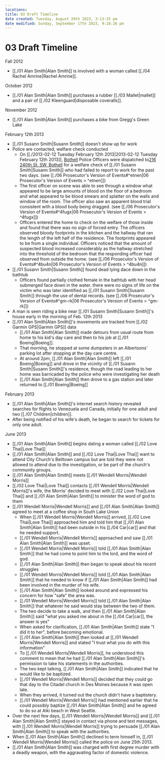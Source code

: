 ```yaml
---
locations: 
title: 03 Draft Timeline
date created: Tuesday, August 29th 2023, 3:13:25 pm
date modified: Sunday, September 17th 2023, 9:18:26 pm
---
```


# 03 Draft Timeline

Fall 2012

- [[./01 Alan Smith|Alan Smith]] is involved with a woman called [[./04 Rachel Amrine|Rachel Amrine]].

October 2012

- [[./01 Alan Smith|Alan Smith]] purchases a rubber [[./03 Mallet|mallet]] and a pair of [[./02 Kleenguard|disposable coveralls]].

November 2012

- [[./01 Alan Smith|Alan Smith]] purchases a bike from Gregg's Green Lake

February 12th 2013

- [[./01 Susann Smith|Susann Smith]] doesn't show up for work
- Police are contacted, welfare check conducted
	- On [[./2013-02-12 Tuesday February 12th 2013|2013-02-12 Tuesday February 12th 2013]], [Bothell](geo:47.7623204,-122.2054035) Police Officers were dispatched to[216 240th St. SW, Bothell](geo:47.78026465,-122.23629542497216) for a welfare check of [[./01 Susann Smith|Susann Smith]] who had failed to report to work for the past two days. (see [[./06 Prosecutor's Version of Events#^etnen|06 Prosecutor's Version of Events > ^etnen]])
	- The first officer on scene was able to see through a window what appeared to be large amounts of blood on the floor of a bedroom and what appeared to be blood smears and splatter on the walls and window of the room. The officer also saw an apparent blood trial consistent with a blood body being dragged. (see [[./06 Prosecutor's Version of Events#^4fugx|06 Prosecutor's Version of Events > ^4fugx]])
	- Officers entered the home to check on the welfare of those inside and found that there was no sign of forced entry. The officers observed bloody footprints in the kitchen and the hallway that ran the length of the left half of the residence. The footprints appeared to be from a single individual. Officers noticed that the amount of suspected blood increased considerably as the hallway stretched into the threshold of the bedroom that the responding officer had observed from outside the home. (see [[./06 Prosecutor's Version of Events#^4bu4n|06 Prosecutor's Version of Events > ^4bu4n]])
- [[./01 Susann Smith|Susann Smith]] found dead lying dace down in the bathtub
	- Officers found partially clothed female in the bathtub with her head submerged face down in the water. there were no signs of life on the victim who was later identified as [[./01 Susann Smith|Susann Smith]] through the use of dental records. (see [[./06 Prosecutor's Version of Events#^gm-rk|06 Prosecutor's Version of Events > ^gm-rk]])
- A man is seen riding a bike near [[./01 Susann Smith|Susann Smith]]'s house early in the morning of Feb. 12th 2013
- [[./01 Alan Smith|Alan Smith]]'s movements are tracked from [[./02 Garmin GPS|Garmin GPS]] data
	- [[./01 Alan Smith|Alan Smith]] made detours from usual route from home to his kid's day care and then to his job at [[./01 Boeing|Boeing]].
	- That morning, he stopped at some dumpsters in an Albertsons' parking lot after stopping at the day care centre.
	- At around 2pm, [[./01 Alan Smith|Alan Smith]] left [[./01 Boeing|Boeing]] and drove in the vicinity of [[./01 Susann Smith|Susann Smith]]'s residence, though the road leading to her home was barricaded by the police who were investigating her death
	- [[./01 Alan Smith|Alan Smith]] then drove to a gas station and later returned to [[./01 Boeing|Boeing]]

February 2013

- [[./01 Alan Smith|Alan Smith]]'s internet search history revealed searches for flights to Venezuela and Canada, initially for one adult and two [[./07 Children|children]].
- After being notified of his wife's death, he began to search for tickets for only one adult.

June 2013

- [[./01 Alan Smith|Alan Smith]] begins dating a woman called [[./02 Love Thai|Love Thai]]
- [[./01 Alan Smith|Alan Smith]] and [[./02 Love Thai|Love Thai]] want to attend City Church's Belltown campus but are told they were not allowed to attend due to the investigation, or be part of the church's community groups.
- [[./01 Alan Smith|Alan Smith]] meets [[./01 Wendell Morris|Wendell Morris]]
- [[./02 Love Thai|Love Thai]] contacts [[./01 Wendell Morris|Wendell Morris]]'s wife, the Morris' decided to meet with [[./02 Love Thai|Love Thai]] and [[./01 Alan Smith|Alan Smith]] to minister the word of god to them
- [[./01 Wendell Morris|Wendell Morris]] and [[./01 Alan Smith|Alan Smith]] agreed to meet at a coffee shop in South Lake Union
	- When [[./01 Wendell Morris|Wendell Morris]] arrived, [[./02 Love Thai|Love Thai]] approached him and told him that [[./01 Alan Smith|Alan Smith]] had been outside in his [[./04 Car|car]] and that he needed support.
	- [[./01 Wendell Morris|Wendell Morris]] approached and saw [[./01 Alan Smith|Alan Smith]] was upset.
	- [[./01 Wendell Morris|Wendell Morris]] told [[./01 Alan Smith|Alan Smith]] that he had come to point him to the lord, and the word of god.
	- [[./01 Alan Smith|Alan Smith]] then began to speak about his recent struggles
	- [[./01 Wendell Morris|Wendell Morris]] told [[./01 Alan Smith|Alan Smith]] that he needed to know if [[./01 Alan Smith|Alan Smith]] had been involved in the murder of his wife.
	- [[./01 Alan Smith|Alan Smith]] looked around and expressed his concern for how "safe" the area was.
	- [[./01 Wendell Morris|Wendell Morris]] told [[./01 Alan Smith|Alan Smith]] that whatever he said would stay between the two of them.
	- The two decide to take a walk, and then [[./01 Alan Smith|Alan Smith]] said "what you asked me about in the [[./04 Car|car]], the answer is yes"
	- When asked for clarification, [[./01 Alan Smith|Alan Smith]] state "I did it to her", before becoming emotional.
	- [[./01 Alan Smith|Alan Smith]] then looked at [[./01 Wendell Morris|Wendell Morris]] and stated "I trust what you do with this information"
	- To [[./01 Wendell Morris|Wendell Morris]], he understood this comment to mean that he had [[./01 Alan Smith|Alan Smith]]'s permission to take his statements in the authorities.
	- The two kept talking, [[./01 Alan Smith|Alan Smith]] indicated that he would like to be baptized.
	- [[./01 Wendell Morris|Wendell Morris]] decided that they could go that day to the Citadel church in Des Moines because it was open late.
	- When they arrived, it turned out the church didn't have a baptistery.
	- [[./01 Wendell Morris|Wendell Morris]] had mentioned earlier that he could possibly baptize [[./01 Alan Smith|Alan Smith]] and he agreed to do so at Alki beach in West Seattle.
- Over the next few days, [[./01 Wendell Morris|Wendell Morris]] and [[./01 Alan Smith|Alan Smith]] stayed in contact via phone and text messages, with [[./01 Wendell Morris|Wendell Morris]] trying to persuade [[./01 Alan Smith|Alan Smith]] to speak with the authorities.
- When [[./01 Alan Smith|Alan Smith]] declined to term himself in, [[./01 Wendell Morris|Wendell Morris]] called the police on June 25th 2013.
- [[./01 Alan Smith|Alan Smith]] was charged with first degree murder with a deadly weapon, with the aggravating factor of domestic violence.
